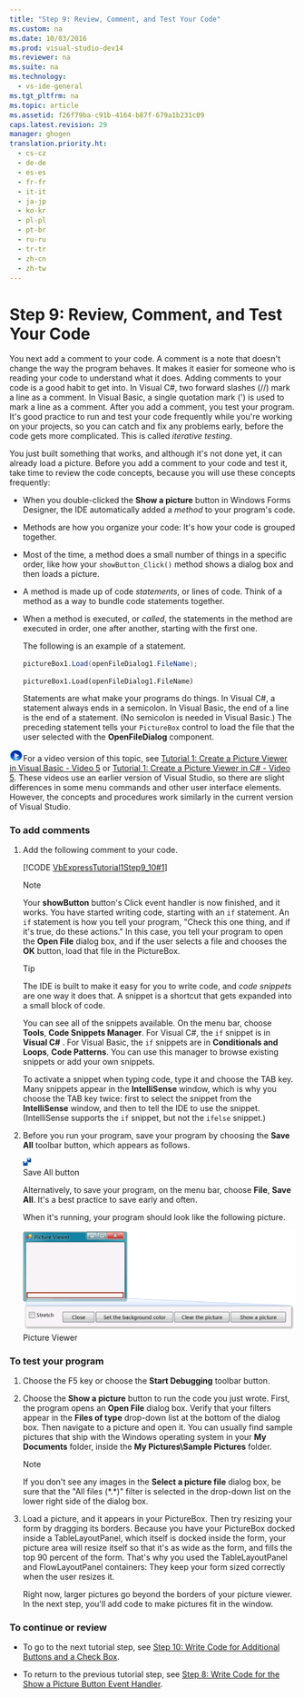 ```yaml
---
title: "Step 9: Review, Comment, and Test Your Code"
ms.custom: na
ms.date: 10/03/2016
ms.prod: visual-studio-dev14
ms.reviewer: na
ms.suite: na
ms.technology: 
  - vs-ide-general
ms.tgt_pltfrm: na
ms.topic: article
ms.assetid: f26f79ba-c91b-4164-b87f-679a1b231c09
caps.latest.revision: 29
manager: ghogen
translation.priority.ht: 
  - cs-cz
  - de-de
  - es-es
  - fr-fr
  - it-it
  - ja-jp
  - ko-kr
  - pl-pl
  - pt-br
  - ru-ru
  - tr-tr
  - zh-cn
  - zh-tw
---
```

# Step 9: Review, Comment, and Test Your Code
You next add a comment to your code. A comment is a note that doesn't change the way the program behaves. It makes it easier for someone who is reading your code to understand what it does. Adding comments to your code is a good habit to get into. In Visual C#, two forward slashes (//) mark a line as a comment. In Visual Basic, a single quotation mark (') is used to mark a line as a comment. After you add a comment, you test your program. It's good practice to run and test your code frequently while you're working on your projects, so you can catch and fix any problems early, before the code gets more complicated. This is called *iterative testing*.  
  
 You just built something that works, and although it's not done yet, it can already load a picture. Before you add a comment to your code and test it, take time to review the code concepts, because you will use these concepts frequently:  
  
-   When you double-clicked the **Show a picture** button in Windows Forms Designer, the IDE automatically added a *method* to your program's code.  
  
-   Methods are how you organize your code: It's how your code is grouped together.  
  
-   Most of the time, a method does a small number of things in a specific order, like how your `showButton_Click()` method shows a dialog box and then loads a picture.  
  
-   A method is made up of code *statements*, or lines of code. Think of a method as a way to bundle code statements together.  
  
-   When a method is executed, or *called*, the statements in the method are executed in order, one after another, starting with the first one.  
  
     The following is an example of a statement.  
  
    ```c#  
    pictureBox1.Load(openFileDialog1.FileName);  
    ```  
  
    ```vb#  
    pictureBox1.Load(openFileDialog1.FileName)  
    ```  
  
     Statements are what make your programs do things. In Visual C#, a statement always ends in a semicolon. In Visual Basic, the end of a line is the end of a statement. (No semicolon is needed in Visual Basic.) The preceding statement tells your `PictureBox` control to load the file that the user selected with the **OpenFileDialog** component.  
  
 ![link to video](../VS_IDE/media/PlayVideo.gif "PlayVideo")For a video version of this topic, see [Tutorial 1: Create a Picture Viewer in Visual Basic - Video 5](http://go.microsoft.com/fwlink/?LinkId=205216) or [Tutorial 1: Create a Picture Viewer in C# - Video 5](http://go.microsoft.com/fwlink/?LinkId=205206). These videos use an earlier version of Visual Studio, so there are slight differences in some menu commands and other user interface elements. However, the concepts and procedures work similarly in the current version of Visual Studio.  
  
### To add comments  
  
1.  Add the following comment to your code.  
  
     [!CODE [VbExpressTutorial1Step9_10#1](../CodeSnippet/VS_Snippets_VBCSharp/vbexpresstutorial1step9_10#1)]  
  
    > [!NOTE]
    >  Your **showButton** button's Click event handler is now finished, and it works. You have started writing code, starting with an `if` statement. An `if` statement is how you tell your program, "Check this one thing, and if it's true, do these actions." In this case, you tell your program to open the **Open File** dialog box, and if the user selects a file and chooses the **OK** button, load that file in the PictureBox.  
  
    > [!TIP]
    >  The IDE is built to make it easy for you to write code, and *code snippets* are one way it does that. A snippet is a shortcut that gets expanded into a small block of code.  
    >   
    >  You can see all of the snippets available. On the menu bar, choose **Tools**, **Code Snippets Manager**. For Visual C#, the `if` snippet is in **Visual C#** . For Visual Basic, the `if` snippets are in **Conditionals and Loops**, **Code Patterns**. You can use this manager to browse existing snippets or add your own snippets.  
    >   
    >  To activate a snippet when typing code, type it and choose the TAB key. Many snippets appear in the **IntelliSense** window, which is why you choose the TAB key twice: first to select the snippet from the **IntelliSense** window, and then to tell the IDE to use the snippet. (IntelliSense supports the `if` snippet, but not the `ifelse` snippet.)  
  
2.  Before you run your program, save your program by choosing the **Save All** toolbar button, which appears as follows.  
  
     ![Save All toolbar button](../VS_IDE/media/Express_IconSaveAll.png "Express_IconSaveAll")  
Save All button  
  
     Alternatively, to save your program, on the menu bar, choose **File**, **Save All**. It's a best practice to save early and often.  
  
     When it's running, your program should look like the following picture.  
  
     ![Picture Viewer](../VS_IDE/media/Express_PictureViewerDoneRun.png "Express_PictureViewerDoneRun")  
Picture Viewer  
  
### To test your program  
  
1.  Choose the F5 key or choose the **Start Debugging** toolbar button.  
  
2.  Choose the **Show a picture** button to run the code you just wrote. First, the program opens an **Open File** dialog box. Verify that your filters appear in the **Files of type** drop-down list at the bottom of the dialog box. Then navigate to a picture and open it. You can usually find sample pictures that ship with the Windows operating system in your **My Documents** folder, inside the **My Pictures\Sample Pictures** folder.  
  
    > [!NOTE]
    >  If you don't see any images in the **Select a picture file** dialog box, be sure that the "All files (*.\*)" filter is selected in the drop-down list on the lower right side of the dialog box.  
  
3.  Load a picture, and it appears in your PictureBox. Then try resizing your form by dragging its borders. Because you have your PictureBox docked inside a TableLayoutPanel, which itself is docked inside the form, your picture area will resize itself so that it's as wide as the form, and fills the top 90 percent of the form. That's why you used the TableLayoutPanel and FlowLayoutPanel containers: They keep your form sized correctly when the user resizes it.  
  
     Right now, larger pictures go beyond the borders of your picture viewer. In the next step, you'll add code to make pictures fit in the window.  
  
### To continue or review  
  
-   To go to the next tutorial step, see [Step 10: Write Code for Additional Buttons and a Check Box](../VS_IDE/Step-10--Write-Code-for-Additional-Buttons-and-a-Check-Box.md).  
  
-   To return to the previous tutorial step, see [Step 8: Write Code for the Show a Picture Button Event Handler](../VS_IDE/Step-8--Write-Code-for-the-Show-a-Picture-Button-Event-Handler.md).